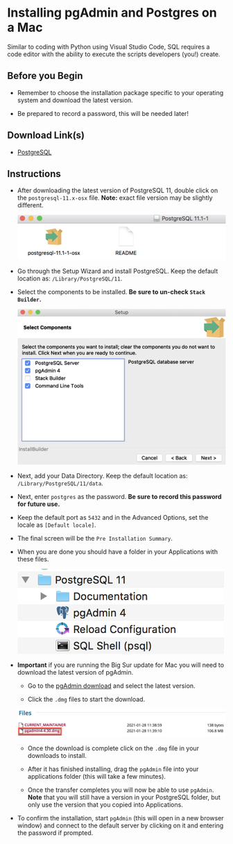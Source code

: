 # Installing pgAdmin and Postgres on a Mac

Similar to coding with Python using Visual Studio Code, SQL requires a code editor with the ability to execute the scripts developers (you!) create.

## Before you Begin

* Remember to choose the installation package specific to your operating system and download the latest version.

* Be prepared to record a password, this will be needed later!

## Download Link(s)

* [PostgreSQL](https://www.enterprisedb.com/downloads/postgres-postgresql-downloads)

## Instructions

* After downloading the latest version of PostgreSQL 11, double click on the `postgresql-11.x-osx` file. **Note:** exact file version may be slightly different.

  ![postgresql-11.1-1-osx.png](../Images/postgresql-11.1-1-osx.png)

* Go through the Setup Wizard and install PostgreSQL. Keep the default location as: `/Library/PostgreSQL/11`.

* Select the components to be installed. **Be sure to un-check `Stack Builder`.**

  ![postgres_components.png](../Images/stack_builder_mac.png)

* Next, add your Data Directory. Keep the default location as: `/Library/PostgreSQL/11/data`.

* Next, enter `postgres` as the password. **Be sure to record this password for future use.**

* Keep the default port as `5432` and in the Advanced Options, set the locale as `[Default locale]`.

* The final screen will be the `Pre Installation Summary`.

* When you are done you should have a folder in your Applications with these files.

  ![PostgreSQL_folder.png](../Images/PostgreSQL_folder.png)

* **Important** if you are running the Big Sur update for Mac you will need to download the latest version of pgAdmin.

  * Go to the [pgAdmin download](https://www.pgadmin.org/download/pgadmin-4-macos/) and select the latest version.

  * Click the `.dmg` files to start the download.

  ![pgAdmin dmg file](../Images/big_sur_pgadmin.png)

  * Once the download is complete click on the `.dmg` file in your downloads to install.

  * After it has finished installing, drag the `pgAdmin` file into your applications folder (this will take a few minutes).

  * Once the transfer completes you will now be able to use `pgAdmin`. **Note** that you will still have a version in your PostgreSQL folder, but only use the version that you copied into Applications.

* To confirm the installation, start `pgAdmin` (this will open in a new browser window) and connect to the default server by clicking on it and entering the password if prompted.
